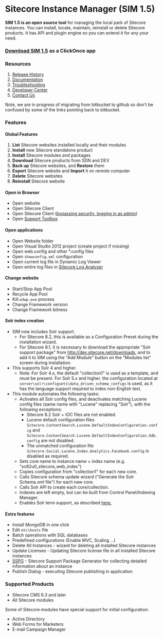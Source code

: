 # Sitecore Instance Manager (SIM 1.5)

**SIM 1.5 is an open source tool** for managing the local park of Sitecore instances. You can install, locate, maintain, reinstall or delete Sitecore products. It has API and plugin engine so you can extend it for any your need. 

### [Download SIM 1.5](http://dl.sitecore.net/updater/sim) as a ClickOnce app

### Resources

1. [Release History](https://github.com/Sitecore/Sitecore-Instance-Manager/wiki/Releases)
2. [Documentation](https://github.com/Sitecore/Sitecore-Instance-Manager/wiki/Documentation)
3. [Troubleshooting](https://github.com/Sitecore/Sitecore-Instance-Manager/wiki/Troubleshooting)
4. [Developer Center](https://github.com/Sitecore/Sitecore-Instance-Manager/wiki/API)
5. [Contact Us](https://github.com/Sitecore/Sitecore-Instance-Manager/wiki/Support)

Note, we are in progress of migrating from bitbucket to github so don't be confused by some of the links pointing back to bitbucket.

### Features

#### Global Features

1. **List** Sitecore websites installed locally and their modules
2. **Install** new Sitecore standalone product
3. **Install** Sitecore modules and packages
4. **Download** Sitecore products from SDN and DEV
5. **Back up** Sitecore websites, and **Restore** them
6. **Export** Sitecore website and **Import** it on remote computer
7. **Delete** Sitecore websites
8. **Reinstall** Sitecore website

#### Open in Browser

* Open website 
* Open Sitecore Client 
* Open Sitecore Client ([bypassing security, logging in as admin](https://github.com/Sitecore/Sitecore-Instance-Manager/wiki/Log-in-admin))
* Open [Support Toolbox](https://bitbucket.org/sitecoresupport/sitecore-support-toolbox)

#### Open applications

* Open Website folder
* Open Visual Studio 2012 project (create project if missing)
* Open web.config and other *.config files
* Open `showconfig.xml` configuration
* Open current log file in Dynamic Log Viewer
* Open entire log files in [Sitecore Log Analyzer](http://marketplace.sitecore.net/Modules/Sitecore_Log_Analyzer.aspx)

#### Change website

* Start/Stop App Pool
* Recycle App Pool
* Kill `w3wp.exe` process
* Change Framework version
* Change Framework bitness

#### Solr index creation

* SIM now includes Solr support.
  * For Sitecore 8.2, this is available as a Configuration Preset during the installation wizard. 
  * For Sitecore 8.1, it is necessary to download the appropriate "Solr support package" from http://dev.sitecore.net/downloads, and to add it to SIM using the "Add Module" button on the "Modules list" screen during installation.
* This supports Solr 4 and higher. 
  * Note: For Solr 4.x, the default "collection1" is used as a template, and must be present. For Solr 5.x and higher, the configuration located
   at `server\solr\configsets\data_driven_schema_configs` is used, as it has the language support required to index non-English text.
* This module automates the following tasks:
    * Activates all Solr config files, and deactivates matching Lucene config files (same name with "Lucene" replacing "Solr"), with the following exceptions:
      * Sitecore 8.2 Solr + IOC files are not enabled.
      * Lucene default configuration files `Sitecore.ContentSearch.Lucene.DefaultIndexConfiguration.config` and `Sitecore.ContentSearch.Lucene.DefaultIndexConfiguration.Xdb.config` are not disabled.
      * The unmatched configuration file `Sitecore.Social.Lucene.Index.Analytics.Facebook.config` is disabled as required.
    * Sets core name to instance name + index name (e.g. "sc82u0_sitecore_web_index")
    * Copies configuration from "collection1" for each new core.
    * Calls Sitecore schema update wizard ("Generate the Solr Schema.xml file") for each new core.
    * Calls Solr API to create each core/collection.
    * Indexes are left empty, but can be built from Control Panel/Indexing Manager.
    * Enables Solr term support, as described [here.](https://doc.sitecore.net/sitecore_experience_platform/80/setting_up__maintaining/search_and_indexing/walkthrough_setting_up_solr#_Toc399318998)


#### Extra features

* Install MongoDB in one click
* Edit `etc\hosts` file
* Batch operations with SQL databases
* Predefined configurations (Enable MVC, Scaling ...)
* Delete All Instances - wizard for deleting all installed Sitecore instances
* Update Licenses - Updating Sitecore license file in all installed Sitecore instances
* [SSPG](https://marketplace.sitecore.net/en/Modules/Sitecore_Support_Package_Generator.aspx) - Sitecore Support Package Generator for collecting detailed information about an instance
* Publish Dialog - executing Sitecore publishing in application

### Supported Products

* Sitecore CMS 6.3 and later
* All Sitecore modules 

Some of Sitecore modules have special support for initial configuration:

* Active Directory 
* Web Forms for Marketers 
* E-mail Campaign Manager 
